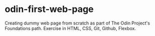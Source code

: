 # odin-first-web-page
Creating dummy web page from scratch as part of The Odin Project's Foundations path. Exercise in HTML, CSS, Git, Github, Flexbox. 
